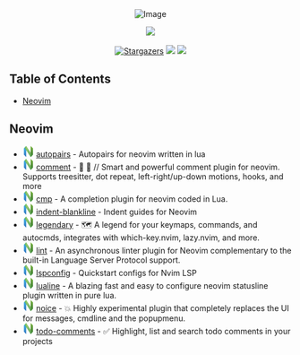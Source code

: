 <div align="center">
  <img src="https://img.shields.io/badge/Awesome%20Lists-FC60A8.svg?style=for-the-badge&logo=Awesome-Lists&logoColor=white" width="150" alt="Image">
</div>

<p align="center">
  <img src="https://raw.githubusercontent.com/catppuccin/catppuccin/main/assets/palette/macchiato.png" width="400" />
</p>

<p align="center">
	<a href="https://github.com/27Aaron/knowledge/stargazers">
		<img alt="Stargazers" src="https://img.shields.io/github/stars/27Aaron/knowledge?style=for-the-badge&logo=starship&color=C9CBFF&logoColor=D9E0EE&labelColor=302D41"></a>
    <a href="https://github.com/27Aaron/knowledge/forks">
        <img src="https://img.shields.io/github/forks/27Aaron/knowledge?style=for-the-badge&logo=forgejo&color=F2CDCD&logoColor=D9E0EE&labelColor=302D41"></a>
    <a href="https://github.com/27Aaron/knowledge/commits/">
        <img src="https://img.shields.io/github/commit-activity/y/27Aaron/knowledge?style=for-the-badge&logo=upptime&color=B5E8E0&logoColor=D9E0EE&labelColor=302D41"></a>
  </a>
</p>

## Table of Contents

* [Neovim](#neovim)


## Neovim

- [![Neovim][nvim icon]](https://github.com/windwp/nvim-autopairs) [autopairs](https://github.com/windwp/nvim-autopairs) - Autopairs for neovim written in lua
- [![Neovim][nvim icon]](https://github.com/numToStr/Comment.nvim) [comment](https://github.com/numToStr/Comment.nvim) - 🧠 💪 // Smart and powerful comment plugin for neovim. Supports treesitter, dot repeat, left-right/up-down motions, hooks, and more
- [![Neovim][nvim icon]](https://github.com/hrsh7th/nvim-cmp) [cmp](https://github.com/hrsh7th/nvim-cmp) - A completion plugin for neovim coded in Lua.
- [![Neovim][nvim icon]](https://github.com/lukas-reineke/indent-blankline.nvim) [indent-blankline](https://github.com/lukas-reineke/indent-blankline.nvim) - Indent guides for Neovim
- [![Neovim][nvim icon]](https://github.com/mrjones2014/legendary.nvim) [legendary](https://github.com/mrjones2014/legendary.nvim) - 🗺️ A legend for your keymaps, commands, and autocmds, integrates with which-key.nvim, lazy.nvim, and more.
- [![Neovim][nvim icon]](https://github.com/mfussenegger/nvim-lint) [lint](https://github.com/mfussenegger/nvim-lint) - An asynchronous linter plugin for Neovim complementary to the built-in Language Server Protocol support.
- [![Neovim][nvim icon]](https://github.com/neovim/nvim-lspconfig) [lspconfig](https://github.com/neovim/nvim-lspconfig) - Quickstart configs for Nvim LSP
- [![Neovim][nvim icon]](https://github.com/nvim-lualine/lualine.nvim) [lualine](https://github.com/nvim-lualine/lualine.nvim) - A blazing fast and easy to configure neovim statusline plugin written in pure lua.
- [![Neovim][nvim icon]](https://github.com/folke/noice.nvim) [noice](https://github.com/folke/noice.nvim) - 💥 Highly experimental plugin that completely replaces the UI for messages, cmdline and the popupmenu.
- [![Neovim][nvim icon]](https://github.com/folke/todo-comments.nvim) [todo-comments](https://github.com/folke/todo-comments.nvim) - ✅ Highlight, list and search todo comments in your projects





[nvim icon]: ./assets/neovim.svg